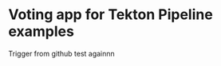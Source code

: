 # Voting app for Tekton Pipeline examples
Trigger from github test againnn































